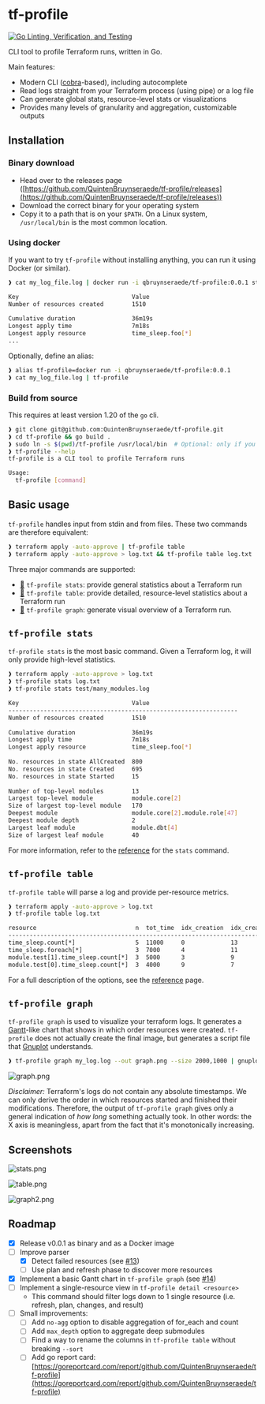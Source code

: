 # tf-profile

[![Go Linting, Verification, and Testing](https://github.com/QuintenBruynseraede/tf-profile/actions/workflows/go-fmt-vet-tests.yml/badge.svg?branch=main)](https://github.com/QuintenBruynseraede/tf-profile/actions/workflows/go-fmt-vet-tests.yml)

CLI tool to profile Terraform runs, written in Go.

Main features:
- Modern CLI ([cobra](https://github.com/spf13/cobra)-based), including autocomplete
- Read logs straight from your Terraform process (using pipe) or a log file
- Can generate global stats, resource-level stats or visualizations
- Provides many levels of granularity and aggregation, customizable outputs

## Installation

### Binary download

- Head over to the releases page ([https://github.com/QuintenBruynseraede/tf-profile/releases](https://github.com/QuintenBruynseraede/tf-profile/releases)) 
- Download the correct binary for your operating system
- Copy it to a path that is on your `$PATH`. On a Linux system, `/usr/local/bin` is the most common location.

### Using docker

If you want to try `tf-profile` without installing anything, you can run it using Docker (or similar).

```bash
❱ cat my_log_file.log | docker run -i qbruynseraede/tf-profile:0.0.1 stats

Key                                Value                                     
Number of resources created        1510                                      
                                                                             
Cumulative duration                36m19s                                    
Longest apply time                 7m18s                                     
Longest apply resource             time_sleep.foo[*]                         
...
```

Optionally, define an alias:

```bash
❱ alias tf-profile=docker run -i qbruynseraede/tf-profile:0.0.1
❱ cat my_log_file.log | tf-profile
```

### Build from source

This requires at least version 1.20 of the `go` cli.

```bash
❱ git clone git@github.com:QuintenBruynseraede/tf-profile.git
❱ cd tf-profile && go build .
❱ sudo ln -s $(pwd)/tf-profile /usr/local/bin  # Optional: only if you want to run tf-profile from other directories
❱ tf-profile --help
tf-profile is a CLI tool to profile Terraform runs

Usage:
  tf-profile [command]
```

## Basic usage

`tf-profile` handles input from stdin and from files. These two commands are therefore equivalent:

```bash
❱ terraform apply -auto-approve | tf-profile table
❱ terraform apply -auto-approve > log.txt && tf-profile table log.txt
```

Three major commands are supported:
- [🔗](#anchor_stats) `tf-profile stats`: provide general statistics about a Terraform run
- [🔗](#anchor_table) `tf-profile table`: provide detailed, resource-level statistics about a Terraform run
- [🔗](#anchor_graph) `tf-profile graph`: generate visual overview of a Terraform run.


## `tf-profile stats`
<a name="anchor_stats"></a>

`tf-profile stats` is the most basic command. Given a Terraform log, it will only provide high-level statistics.

```bash
❱ terraform apply -auto-approve > log.txt
❱ tf-profile stats log.txt
❱ tf-profile stats test/many_modules.log

Key                                Value    
-----------------------------------------------------------------                       
Number of resources created        1510                            
                                                                   
Cumulative duration                36m19s                          
Longest apply time                 7m18s                           
Longest apply resource             time_sleep.foo[*]               
                                                                   
No. resources in state AllCreated  800                             
No. resources in state Created     695                             
No. resources in state Started     15                              
                                                                   
Number of top-level modules        13                              
Largest top-level module           module.core[2]                  
Size of largest top-level module   170                             
Deepest module                     module.core[2].module.role[47]  
Deepest module depth               2                               
Largest leaf module                module.dbt[4]                   
Size of largest leaf module        40  
```

For more information, refer to the [reference](./docs/stats.md) for the `stats` command.

## `tf-profile table`
<a name="anchor_table"></a>
`tf-profile table` will parse a log and provide per-resource metrics.

```bash
❱ terraform apply -auto-approve > log.txt
❱ tf-profile table log.txt

resource                            n  tot_time  idx_creation  idx_created  status    
-------------------------------------------------------------------------------------- 
time_sleep.count[*]                 5  11000     0             13           AllCreated  
time_sleep.foreach[*]               3  7000      4             11           AllCreated  
module.test[1].time_sleep.count[*]  3  5000      3             9            AllCreated  
module.test[0].time_sleep.count[*]  3  4000      9             7            AllCreated 
```

For a full description of the options, see the [reference](./docs/table.md) page.


## `tf-profile graph`
<a name="anchor_graph"></a>

`tf-profile graph` is used to visualize your terraform logs. It generates a [Gantt](https://en.wikipedia.org/wiki/Gantt_chart)-like chart that shows in which order resources were created. `tf-profile` does not actually create the final image, but generates a script file that [Gnuplot](https://en.wikipedia.org/wiki/Gnuplot) understands. 

```bash
❱ tf-profile graph my_log.log --out graph.png --size 2000,1000 | gnuplot
```

![graph.png](https://github.com/QuintenBruynseraede/tf-profile/blob/main/.github/graph.png?raw=true)

_Disclaimer:_ Terraform's logs do not contain any absolute timestamps. We can only derive the order in which resources started and finished their modifications. Therefore, the output of `tf-profile graph` gives only a general indication of _how long_ something actually took. In other words: the X axis is meaningless, apart from the fact that it's monotonically increasing.


## Screenshots

![stats.png](https://github.com/QuintenBruynseraede/tf-profile/blob/main/.github/stats.png?raw=true)

![table.png](https://github.com/QuintenBruynseraede/tf-profile/blob/main/.github/table.png?raw=true)

![graph2.png](https://github.com/QuintenBruynseraede/tf-profile/blob/main/.github/graph2.png?raw=true)

## Roadmap

- [x] Release v0.0.1 as binary and as a Docker image
- [ ] Improve parser
  - [x] Detect failed resources (see [#13](https://github.com/QuintenBruynseraede/tf-profile/pull/13))
  - [ ] Use plan and refresh phase to discover more resources
- [x] Implement a basic Gantt chart in `tf-profile graph` (see [#14](https://github.com/QuintenBruynseraede/tf-profile/pull/14))
- [ ] Implement a single-resource view in `tf-profile detail <resource>`
  - This command should filter logs down to 1 single resource (i.e. refresh, plan, changes, and result)
- [ ] Small improvements:
  - [ ] Add `no-agg` option to disable aggregation of for_each and count
  - [ ] Add `max_depth` option to aggregate deep submodules
  - [ ] Find a way to rename the columns in `tf-profile table` without breaking `--sort`
  - [ ] Add go report card: [https://goreportcard.com/report/github.com/QuintenBruynseraede/tf-profile](https://goreportcard.com/report/github.com/QuintenBruynseraede/tf-profile)
